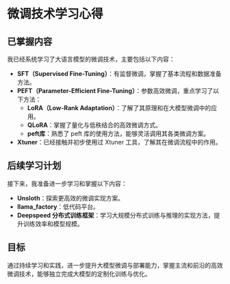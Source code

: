 # 微调技术学习心得

## 已掌握内容

我已经系统学习了大语言模型的微调技术，主要包括以下内容：

- **SFT（Supervised Fine-Tuning）**：有监督微调，掌握了基本流程和数据准备方法。
- **PEFT（Parameter-Efficient Fine-Tuning）**：参数高效微调，重点学习了以下方法：
  - **LoRA（Low-Rank Adaptation）**：了解了其原理和在大模型微调中的应用。
  - **QLoRA**：掌握了量化与低秩结合的高效微调方式。
  - **peft库**：熟悉了 peft 库的使用方法，能够灵活调用其各类微调方案。
- **Xtuner**：已经接触并初步使用过 Xtuner 工具，了解其在微调流程中的作用。

## 后续学习计划

接下来，我准备进一步学习和掌握以下内容：

- **Unsloth**：探索更高效的微调实现方案。
- **llama_factory**：低代码平台。
- **Deepspeed 分布式训练框架**：学习大规模分布式训练与推理的实现方法，提升训练效率和模型规模。

## 目标

通过持续学习和实践，进一步提升大模型微调与部署能力，掌握主流和前沿的高效微调技术，能够独立完成大模型的定制化训练与优化。
